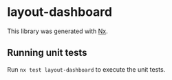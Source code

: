 # layout-dashboard

This library was generated with [Nx](https://nx.dev).

## Running unit tests

Run `nx test layout-dashboard` to execute the unit tests.
